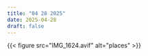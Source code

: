 ```yaml
---
title: "04 28 2025"
date: 2025-04-28
draft: false
---
```


<div class="figure-row">
  {{< figure src="IMG_1624.avif" alt="places" >}}  
</div>